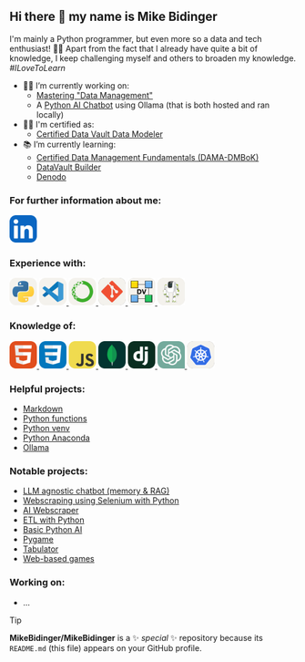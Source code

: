 ## Hi there :wave: my name is Mike Bidinger

I'm mainly a Python programmer, but even more so a data and tech enthusiast! :man_technologist:
Apart from the fact that I already have quite a bit of knowledge, 
I keep challenging myself and others to broaden my knowledge. 
*#ILoveToLearn*

-   :man_office_worker: I’m currently working on:
    -   [Mastering "Data Management"](https://connecteddatagroup.com/en/home-english/ "Connected Data Group, an Open Line company")
    -   A [Python AI Chatbot](https://github.com/MikeBidinger/PythonOllamaChatbot) using Ollama (that is both hosted and ran locally)
-   :man_student: I'm certified as:
    -   [Certified Data Vault Data Modeler](https://connecteddataacademy.com/project/certified-data-vault-data-modeling/ "CDVDM")
-   :books: I’m currently learning:
    -   [Certified Data Management Fundamentals (DAMA-DMBoK)](https://connecteddataacademy.com/project/certified-data-management-professional-cdmp/ "CDMP (DAMA-DMBoK)")
    -   [DataVault Builder](https://datavault-builder.com/ "DataVault Builder")
    -   [Denodo](https://www.denodo.com "Denodo")
<!--
    -   [SingleStore](https://www.singlestore.com/ "SinleStore")
    -   [Kubernetes](https://kubernetes.io/ "Kubernetes")
- 👯 I’m looking to collaborate on ...
- 🤔 I’m looking for help with ...
- 💬 Ask me about ...
- 📫 How to reach me: ...
- 😄 Pronouns: ...
- ⚡ Fun fact: ...
-->

### For further information about me:

<a href="https://www.linkedin.com/in/mike-bidinger-359906247/" target="_blank">
  <img src="https://raw.githubusercontent.com/MikeBidinger/MikeBidinger/main/icons/LinkedIn.svg" alt="LinkedIn", height="48">
</a>

<!--
Out of date, need updating:
[Resume](https://github.com/MikeBidinger/Resume)
-->

### Experience with:

<a href="https://www.python.org/" target="_blank">
  <picture>
    <source media="(prefers-color-scheme: dark)" srcset="https://raw.githubusercontent.com/MikeBidinger/MikeBidinger/main/icons/Python-Dark.svg">
    <img src="https://raw.githubusercontent.com/MikeBidinger/MikeBidinger/main/icons/Python-Light.svg" alt="Python", height="48">
  </picture>
</a>

<a href="https://code.visualstudio.com/" target="_blank">
  <picture>
    <source media="(prefers-color-scheme: dark)" srcset="https://raw.githubusercontent.com/MikeBidinger/MikeBidinger/main/icons/VSCode-Dark.svg">
    <img src="https://raw.githubusercontent.com/MikeBidinger/MikeBidinger/main/icons/VSCode-Light.svg" alt="VSCode", height="48">
  </picture>
</a>

<a href="https://www.anaconda.com/" target="_blank">
  <picture>
    <source media="(prefers-color-scheme: dark)" srcset="https://raw.githubusercontent.com/MikeBidinger/MikeBidinger/main/icons/Anaconda-Dark.png">
    <img src="https://raw.githubusercontent.com/MikeBidinger/MikeBidinger/main/icons/Anaconda-Light.png" alt="Anaconda", height="48">
  </picture>
</a>

<a href="https://git-scm.com/" target="_blank">
  <picture>
    <source media="(prefers-color-scheme: dark)" srcset="https://raw.githubusercontent.com/MikeBidinger/MikeBidinger/main/icons/Git-Dark.png">
    <img src="https://raw.githubusercontent.com/MikeBidinger/MikeBidinger/main/icons/Git-Light.png" alt="Git", height="48">
  </picture>
</a>

<a href="https://www.geneseeacademy.com/" target="_blank">
  <picture>
    <source media="(prefers-color-scheme: dark)" srcset="https://raw.githubusercontent.com/MikeBidinger/MikeBidinger/main/icons/DataVault-Dark.png">
    <img src="https://raw.githubusercontent.com/MikeBidinger/MikeBidinger/main/icons/DataVault-Light.png" alt="DataVault", height="48">
  </picture>
</a>

<a href="https://datavault-builder.com/" target="_blank">
  <picture>
    <source media="(prefers-color-scheme: dark)" srcset="https://raw.githubusercontent.com/MikeBidinger/MikeBidinger/main/icons/DataVault-Builder-Dark.png">
    <img src="https://raw.githubusercontent.com/MikeBidinger/MikeBidinger/main/icons/DataVault-Builder-Light.png" alt="DataVault-Builder", height="48">
  </picture>
</a>

### Knowledge of:

<a href="https://www.w3schools.com/html/" target="_blank">
  <picture>
    <img src="https://raw.githubusercontent.com/MikeBidinger/MikeBidinger/main/icons/HTML.svg" alt="HTML", height="48">
  </picture>
</a>

<a href="https://www.w3schools.com/css/" target="_blank">
  <picture>
    <img src="https://raw.githubusercontent.com/MikeBidinger/MikeBidinger/main/icons/CSS.svg" alt="CSS", height="48">
  </picture>
</a>

<a href="https://www.w3schools.com/js/" target="_blank">
  <picture>
    <img src="https://raw.githubusercontent.com/MikeBidinger/MikeBidinger/main/icons/JavaScript.svg" alt="JavaScript", height="48">
  </picture>
</a>

<a href="https://www.w3schools.com/mongodb/" target="_blank">
  <picture>
    <img src="https://raw.githubusercontent.com/MikeBidinger/MikeBidinger/main/icons/MongoDB.svg" alt="MongoDB", height="48">
  </picture>
</a>

<a href="https://www.w3schools.com/django/" target="_blank">
  <picture>
    <img src="https://raw.githubusercontent.com/MikeBidinger/MikeBidinger/main/icons/Django.svg" alt="Django", height="48">
  </picture>
</a>

<a href="https://chat.openai.com/" target="_blank">
  <picture>
    <img src="https://raw.githubusercontent.com/MikeBidinger/MikeBidinger/main/icons/ChatGPT.png" alt="ChatGPT", height="48">
  </picture>
</a>

<a href="https://kubernetes.io/" target="_blank">
  <picture>
    <source media="(prefers-color-scheme: dark)" srcset="https://raw.githubusercontent.com/MikeBidinger/MikeBidinger/main/icons/Kubernetes-Dark.png">
    <img src="https://raw.githubusercontent.com/MikeBidinger/MikeBidinger/main/icons/Kubernetes-Light.png" alt="Kubernetes", height="48">
  </picture>
</a>

### Helpful projects:

-   [Markdown](https://github.com/MikeBidinger/Markdown "Markdown syntaxes")
-   [Python functions](https://github.com/MikeBidinger/Python_Functions "Useful Python functions")
-   [Python venv](https://github.com/MikeBidinger/Python_venv)
-   [Python Anaconda](https://github.com/MikeBidinger/Python_Anaconda "Anaconda commands and info")
-   [Ollama](https://github.com/MikeBidinger/Ollama)

### Notable projects:

-   [LLM agnostic chatbot (memory & RAG)](https://github.com/MikeBidinger/Chatbot)
-   [Webscraping using Selenium with Python](https://github.com/MikeBidinger/WebScrap_Selenium)
-   [AI Webscraper](https://github.com/MikeBidinger/AI_Scraper)
-   [ETL with Python](https://github.com/MikeBidinger/Python_ETL)
-   [Basic Python AI](https://github.com/MikeBidinger/Python_AI)
-   [Pygame](https://github.com/MikeBidinger/Pygame)
-   [Tabulator](https://github.com/MikeBidinger/Tabulator)
-   [Web-based games](https://github.com/MikeBidinger/Web_Games)

### Working on:

-   ...

> [!TIP]
> **MikeBidinger/MikeBidinger** is a :sparkles: _special_ :sparkles: repository because its `README.md` (this file) appears on your GitHub profile.
